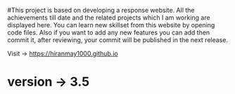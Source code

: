 #This project is based on developing a response website. All the achievements till date and the related projects which I am working are displayed here. You can learn new skillset from this website by opening code files. Also if you want to add any new features you can add then commit it, after reviewing, your commit will be published in the next release.

Visit -> https://hiranmay1000.github.io

# version -> 3.5
